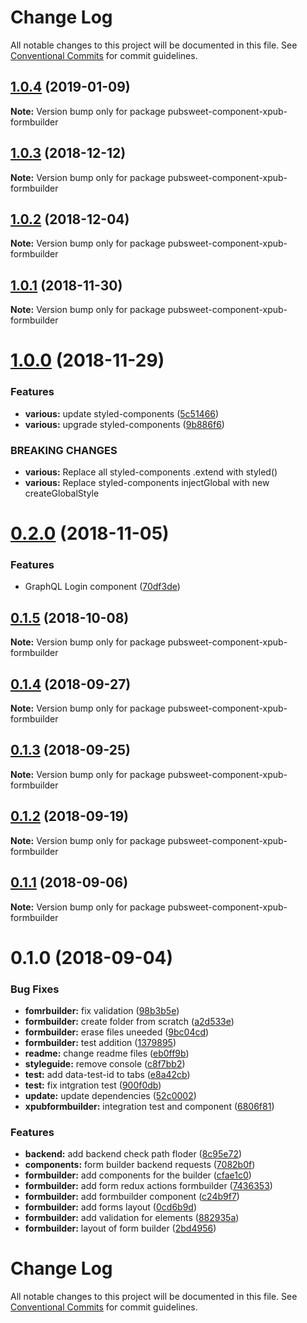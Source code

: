 # Change Log

All notable changes to this project will be documented in this file.
See [Conventional Commits](https://conventionalcommits.org) for commit guidelines.

## [1.0.4](https://gitlab.coko.foundation/pubsweet/pubsweet/compare/pubsweet-component-xpub-formbuilder@1.0.3...pubsweet-component-xpub-formbuilder@1.0.4) (2019-01-09)

**Note:** Version bump only for package pubsweet-component-xpub-formbuilder





## [1.0.3](https://gitlab.coko.foundation/pubsweet/pubsweet/compare/pubsweet-component-xpub-formbuilder@1.0.2...pubsweet-component-xpub-formbuilder@1.0.3) (2018-12-12)

**Note:** Version bump only for package pubsweet-component-xpub-formbuilder





## [1.0.2](https://gitlab.coko.foundation/pubsweet/pubsweet/compare/pubsweet-component-xpub-formbuilder@1.0.1...pubsweet-component-xpub-formbuilder@1.0.2) (2018-12-04)

**Note:** Version bump only for package pubsweet-component-xpub-formbuilder





## [1.0.1](https://gitlab.coko.foundation/pubsweet/pubsweet/compare/pubsweet-component-xpub-formbuilder@1.0.0...pubsweet-component-xpub-formbuilder@1.0.1) (2018-11-30)

**Note:** Version bump only for package pubsweet-component-xpub-formbuilder





# [1.0.0](https://gitlab.coko.foundation/pubsweet/pubsweet/compare/pubsweet-component-xpub-formbuilder@0.2.0...pubsweet-component-xpub-formbuilder@1.0.0) (2018-11-29)


### Features

* **various:** update styled-components ([5c51466](https://gitlab.coko.foundation/pubsweet/pubsweet/commit/5c51466))
* **various:** upgrade styled-components ([9b886f6](https://gitlab.coko.foundation/pubsweet/pubsweet/commit/9b886f6))


### BREAKING CHANGES

* **various:** Replace all styled-components .extend with styled()
* **various:** Replace styled-components injectGlobal with new createGlobalStyle





<a name="0.2.0"></a>
# [0.2.0](https://gitlab.coko.foundation/pubsweet/pubsweet/compare/pubsweet-component-xpub-formbuilder@0.1.5...pubsweet-component-xpub-formbuilder@0.2.0) (2018-11-05)


### Features

* GraphQL Login component ([70df3de](https://gitlab.coko.foundation/pubsweet/pubsweet/commit/70df3de))




<a name="0.1.5"></a>
## [0.1.5](https://gitlab.coko.foundation/pubsweet/pubsweet/compare/pubsweet-component-xpub-formbuilder@0.1.4...pubsweet-component-xpub-formbuilder@0.1.5) (2018-10-08)




**Note:** Version bump only for package pubsweet-component-xpub-formbuilder

<a name="0.1.4"></a>
## [0.1.4](https://gitlab.coko.foundation/pubsweet/pubsweet/compare/pubsweet-component-xpub-formbuilder@0.1.3...pubsweet-component-xpub-formbuilder@0.1.4) (2018-09-27)




**Note:** Version bump only for package pubsweet-component-xpub-formbuilder

<a name="0.1.3"></a>
## [0.1.3](https://gitlab.coko.foundation/pubsweet/pubsweet/compare/pubsweet-component-xpub-formbuilder@0.1.2...pubsweet-component-xpub-formbuilder@0.1.3) (2018-09-25)




**Note:** Version bump only for package pubsweet-component-xpub-formbuilder

<a name="0.1.2"></a>
## [0.1.2](https://gitlab.coko.foundation/pubsweet/pubsweet/compare/pubsweet-component-xpub-formbuilder@0.1.1...pubsweet-component-xpub-formbuilder@0.1.2) (2018-09-19)




**Note:** Version bump only for package pubsweet-component-xpub-formbuilder

<a name="0.1.1"></a>
## [0.1.1](https://gitlab.coko.foundation/pubsweet/pubsweet/compare/pubsweet-component-xpub-formbuilder@0.1.0...pubsweet-component-xpub-formbuilder@0.1.1) (2018-09-06)




**Note:** Version bump only for package pubsweet-component-xpub-formbuilder

<a name="0.1.0"></a>
# 0.1.0 (2018-09-04)


### Bug Fixes

* **fomrbuilder:** fix validation ([98b3b5e](https://gitlab.coko.foundation/pubsweet/pubsweet/commit/98b3b5e))
* **formbuilder:** create folder from scratch ([a2d533e](https://gitlab.coko.foundation/pubsweet/pubsweet/commit/a2d533e))
* **formbuilder:** erase files uneeded ([9bc04cd](https://gitlab.coko.foundation/pubsweet/pubsweet/commit/9bc04cd))
* **formbuilder:** test addition ([1379895](https://gitlab.coko.foundation/pubsweet/pubsweet/commit/1379895))
* **readme:** change readme files ([eb0ff9b](https://gitlab.coko.foundation/pubsweet/pubsweet/commit/eb0ff9b))
* **styleguide:** remove console ([c8f7bb2](https://gitlab.coko.foundation/pubsweet/pubsweet/commit/c8f7bb2))
* **test:** add data-test-id to tabs ([e8a42cb](https://gitlab.coko.foundation/pubsweet/pubsweet/commit/e8a42cb))
* **test:** fix intgration test ([900f0db](https://gitlab.coko.foundation/pubsweet/pubsweet/commit/900f0db))
* **update:** update dependencies ([52c0002](https://gitlab.coko.foundation/pubsweet/pubsweet/commit/52c0002))
* **xpubformbuilder:** integration test and component ([6806f81](https://gitlab.coko.foundation/pubsweet/pubsweet/commit/6806f81))


### Features

* **backend:** add backend check path floder ([8c95e72](https://gitlab.coko.foundation/pubsweet/pubsweet/commit/8c95e72))
* **components:** form builder backend requests ([7082b0f](https://gitlab.coko.foundation/pubsweet/pubsweet/commit/7082b0f))
* **formbuilder:** add components for the builder ([cfae1c0](https://gitlab.coko.foundation/pubsweet/pubsweet/commit/cfae1c0))
* **formbuilder:** add form redux actions formbuilder ([7436353](https://gitlab.coko.foundation/pubsweet/pubsweet/commit/7436353))
* **formbuilder:** add formbuilder component ([c24b9f7](https://gitlab.coko.foundation/pubsweet/pubsweet/commit/c24b9f7))
* **formbuilder:** add forms layout ([0cd6b9d](https://gitlab.coko.foundation/pubsweet/pubsweet/commit/0cd6b9d))
* **formbuilder:** add validation for elements ([882935a](https://gitlab.coko.foundation/pubsweet/pubsweet/commit/882935a))
* **formbuilder:** layout of form builder ([2bd4956](https://gitlab.coko.foundation/pubsweet/pubsweet/commit/2bd4956))




# Change Log

All notable changes to this project will be documented in this file.
See [Conventional Commits](https://conventionalcommits.org) for commit guidelines.
